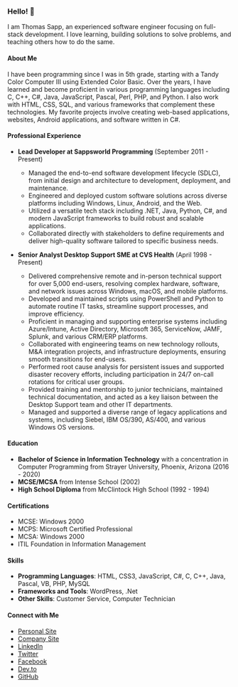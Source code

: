 ### Hello! 👋

I am Thomas Sapp, an experienced software engineer focusing on full-stack development. I love learning, building solutions to solve problems, and teaching others how to do the same.

#### About Me

I have been programming since I was in 5th grade, starting with a Tandy Color Computer III using Extended Color Basic. Over the years, I have learned and become proficient in various programming languages including C, C++, C#, Java, JavaScript, Pascal, Perl, PHP, and Python. I also work with HTML, CSS, SQL, and various frameworks that complement these technologies. My favorite projects involve creating web-based applications, websites, Android applications, and software written in C#.

#### Professional Experience

- **Lead Developer at Sappsworld Programming** (September 2011 - Present)

  - Managed the end-to-end software development lifecycle (SDLC), from initial design and architecture to development, deployment, and maintenance.
  - Engineered and deployed custom software solutions across diverse platforms including Windows, Linux, Android, and the Web.
  - Utilized a versatile tech stack including .NET, Java, Python, C#, and modern JavaScript frameworks to build robust and scalable applications.
  - Collaborated directly with stakeholders to define requirements and deliver high-quality software tailored to specific business needs.

- **Senior Analyst Desktop Support SME at CVS Health** (April 1998 - Present)

  - Delivered comprehensive remote and in-person technical support for over 5,000 end-users, resolving complex hardware, software, and network issues across Windows, macOS, and mobile platforms.
  - Developed and maintained scripts using PowerShell and Python to automate routine IT tasks, streamline support processes, and improve efficiency.
  - Proficient in managing and supporting enterprise systems including Azure/Intune, Active Directory, Microsoft 365, ServiceNow, JAMF, Splunk, and various CRM/ERP platforms.
  - Collaborated with engineering teams on new technology rollouts, M&A integration projects, and infrastructure deployments, ensuring smooth transitions for end-users.
  - Performed root cause analysis for persistent issues and supported disaster recovery efforts, including participation in 24/7 on-call rotations for critical user groups.
  - Provided training and mentorship to junior technicians, maintained technical documentation, and acted as a key liaison between the Desktop Support team and other IT departments.
  - Managed and supported a diverse range of legacy applications and systems, including Siebel, IBM OS/390, AS/400, and various Windows OS versions.

#### Education

- **Bachelor of Science in Information Technology** with a concentration in Computer Programming from Strayer University, Phoenix, Arizona (2016 - 2020)
- **MCSE/MCSA** from Intense School (2002)
- **High School Diploma** from McClintock High School (1992 - 1994)

#### Certifications

- MCSE: Windows 2000
- MCPS: Microsoft Certified Professional
- MCSA: Windows 2000
- ITIL Foundation in Information Management

#### Skills

- **Programming Languages**: HTML, CSS3, JavaScript, C#, C, C++, Java, Pascal, VB, PHP, MySQL
- **Frameworks and Tools**: WordPress, .Net
- **Other Skills**: Customer Service, Computer Technician

#### Connect with Me

- [Personal Site](https://www.thomassapp.com)
- [Company Site](https://www.sappsworld.com)
- [LinkedIn](https://www.linkedin.com/in/tpsapp)
- [Twitter](https://www.twitter.com/raisor)
- [Facebook](https://www.facebook.com/tpsapp)
- [Dev.to](https://dev.to/tpsapp)
- [GitHub](https://www.github.com/tpsapp)
